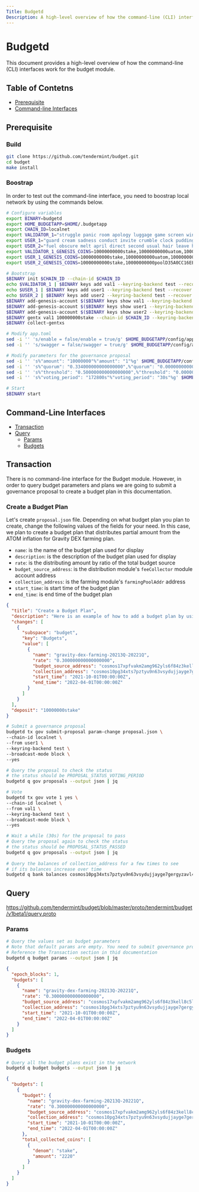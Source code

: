 ```yaml
---
Title: Budgetd
Description: A high-level overview of how the command-line (CLI) interfaces work for the budget module.
---
```


# Budgetd

This document provides a high-level overview of how the command-line (CLI) interfaces work for the budget module.

## Table of Contetns

- [Prerequisite](#Prerequisite)
- [Command-line Interfaces](#Command-Line-Interfaces)

## Prerequisite 

### Build

```bash
git clone https://github.com/tendermint/budget.git
cd budget
make install
```

### Boostrap

In order to test out the command-line interface, you need to boostrap local network by using the commands below.

```bash
# Configure variables
export BINARY=budgetd
export HOME_BUDGETAPP=$HOME/.budgetapp
export CHAIN_ID=localnet
export VALIDATOR_1="struggle panic room apology luggage game screen wing want lazy famous eight robot picture wrap act uphold grab away proud music danger naive opinion"
export USER_1="guard cream sadness conduct invite crumble clock pudding hole grit liar hotel maid produce squeeze return argue turtle know drive eight casino maze host"
export USER_2="fuel obscure melt april direct second usual hair leave hobby beef bacon solid drum used law mercy worry fat super must ritual bring faculty"
export VALIDATOR_1_GENESIS_COINS=10000000000stake,10000000000uatom,10000000000uusd
export USER_1_GENESIS_COINS=10000000000stake,10000000000uatom,10000000000uusd
export USER_2_GENESIS_COINS=10000000000stake,10000000000poolD35A0CC16EE598F90B044CE296A405BA9C381E38837599D96F2F70C2F02A23A4

# Bootstrap
$BINARY init $CHAIN_ID --chain-id $CHAIN_ID
echo $VALIDATOR_1 | $BINARY keys add val1 --keyring-backend test --recover
echo $USER_1 | $BINARY keys add user1 --keyring-backend test --recover
echo $USER_2 | $BINARY keys add user2 --keyring-backend test --recover
$BINARY add-genesis-account $($BINARY keys show val1 --keyring-backend test -a) $VALIDATOR_1_GENESIS_COINS
$BINARY add-genesis-account $($BINARY keys show user1 --keyring-backend test -a) $USER_1_GENESIS_COINS
$BINARY add-genesis-account $($BINARY keys show user2 --keyring-backend test -a) $USER_2_GENESIS_COINS
$BINARY gentx val1 100000000stake --chain-id $CHAIN_ID --keyring-backend test
$BINARY collect-gentxs

# Modify app.toml
sed -i '' 's/enable = false/enable = true/g' $HOME_BUDGETAPP/config/app.toml
sed -i '' 's/swagger = false/swagger = true/g' $HOME_BUDGETAPP/config/app.toml

# Modify parameters for the governance proposal
sed -i '' 's%"amount": "10000000"%"amount": "1"%g' $HOME_BUDGETAPP/config/genesis.json
sed -i '' 's%"quorum": "0.334000000000000000",%"quorum": "0.000000000000000001",%g' $HOME_BUDGETAPP/config/genesis.json
sed -i '' 's%"threshold": "0.500000000000000000",%"threshold": "0.000000000000000001",%g' $HOME_BUDGETAPP/config/genesis.json
sed -i '' 's%"voting_period": "172800s"%"voting_period": "30s"%g' $HOME_BUDGETAPP/config/genesis.json

# Start
$BINARY start
```
## Command-Line Interfaces

- [Transaction](#Transaction)
- [Query](#Query)
    * [Params](#Params)
    * [Budgets](#Budgets)

## Transaction

There is no command-line interface for the Budget module. However, in order to query budget parameters and plans we are going to submit a governance proposal to create a budget plan in this documentation.

### Create a Budget Plan

Let's create `proposal.json` file. Depending on what budget plan you plan to create, change the following values of the fields for your need. In this case, we plan to create a budget plan that distributes partial amount from the ATOM inflation for Gravity DEX farming plan. 

- `name`: is the name of the budget plan used for display
- `description`: is the description of the budget plan used for display
- `rate`: is the distributing amount by ratio of the total budget source
- `budget_source_address`: is the distribution module's `feeCollector` module account address
- `collection_address`: is the farming module's `farmingPoolAddr` address
- `start_time`: is start time of the budget plan 
- `end_time`: is end time of the budget plan

```json
{
  "title": "Create a Budget Plan",
  "description": "Here is an example of how to add a budget plan by using ParameterChangeProposal",
  "changes": [
    {
      "subspace": "budget",
      "key": "Budgets",
      "value": [
        {
          "name": "gravity-dex-farming-20213Q-20221Q",
          "rate": "0.300000000000000000",
          "budget_source_address": "cosmos17xpfvakm2amg962yls6f84z3kell8c5lserqta",
          "collection_address": "cosmos10pg34xts7pztyu9n63vsydujjayge7gergyzavl4dhpq36hgmkts880rwl",
          "start_time": "2021-10-01T00:00:00Z",
          "end_time": "2022-04-01T00:00:00Z"
        }
      ]
    }
  ],
  "deposit": "10000000stake"
}
```

```bash
# Submit a governance proposal
budgetd tx gov submit-proposal param-change proposal.json \
--chain-id localnet \
--from user1 \
--keyring-backend test \
--broadcast-mode block \
--yes

# Query the proposal to check the status
# the status should be PROPOSAL_STATUS_VOTING_PERIOD
budgetd q gov proposals --output json | jq

# Vote
budgetd tx gov vote 1 yes \
--chain-id localnet \
--from val1 \
--keyring-backend test \
--broadcast-mode block \
--yes

# Wait a while (30s) for the proposal to pass
# Query the proposal again to check the status
# the status should be PROPOSAL_STATUS_PASSED
budgetd q gov proposals --output json | jq
 
# Query the balances of collection_address for a few times to see
# if its balances increase over time
budgetd q bank balances cosmos10pg34xts7pztyu9n63vsydujjayge7gergyzavl4dhpq36hgmkts880rwl --output json | jq
```

## Query

https://github.com/tendermint/budget/blob/master/proto/tendermint/budget/v1beta1/query.proto

### Params 

```bash
# Query the values set as budget parameters
# Note that default params are empty. You need to submit governance proposal to create budget plan
# Reference the Transaction section in thid documentation
budgetd q budget params --output json | jq
```

```json
{
  "epoch_blocks": 1,
  "budgets": [
    {
      "name": "gravity-dex-farming-20213Q-20221Q",
      "rate": "0.300000000000000000",
      "budget_source_address": "cosmos17xpfvakm2amg962yls6f84z3kell8c5lserqta",
      "collection_address": "cosmos10pg34xts7pztyu9n63vsydujjayge7gergyzavl4dhpq36hgmkts880rwl",
      "start_time": "2021-10-01T00:00:00Z",
      "end_time": "2022-04-01T00:00:00Z"
    }
  ]
}
```

### Budgets

```bash
# Query all the budget plans exist in the network
budgetd q budget budgets --output json | jq
```

```json
{
  "budgets": [
    {
      "budget": {
        "name": "gravity-dex-farming-20213Q-20221Q",
        "rate": "0.300000000000000000",
        "budget_source_address": "cosmos17xpfvakm2amg962yls6f84z3kell8c5lserqta",
        "collection_address": "cosmos10pg34xts7pztyu9n63vsydujjayge7gergyzavl4dhpq36hgmkts880rwl",
        "start_time": "2021-10-01T00:00:00Z",
        "end_time": "2022-04-01T00:00:00Z"
      },
      "total_collected_coins": [
        {
          "denom": "stake",
          "amount": "2220"
        }
      ]
    }
  ]
}
```
